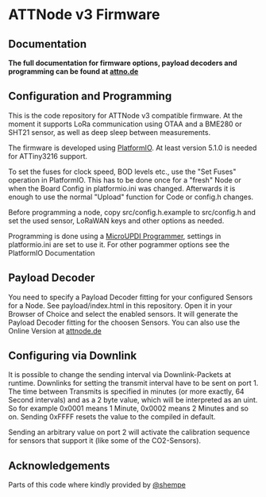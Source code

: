 # ATTNode v3 Firmware

## Documentation

**The full documentation for firmware options, payload decoders and programming can be found at [attno.de](https://www.attno.de/21-firmware-v3)**

## Configuration and Programming

This is the code repository for ATTNode v3 compatible firmware. At the moment it supports LoRa communication using OTAA and a BME280 or SHT21 sensor, as well as deep sleep between measurements.

The firmware is developed using [PlatformIO](https://platformio.org/). At least version 5.1.0 is needed for ATTiny3216 support.

To set the fuses for clock speed, BOD levels etc., use the "Set Fuses" operation in PlatformIO. This has to be done once for a "fresh" Node or when the Board Config in platformio.ini was changed. Afterwards it is enough to use the normal "Upload" function for Code or config.h changes.

Before programming a node, copy src/config.h.example to src/config.h and set the used sensor, LoRaWAN keys and other options as needed.

Programming is done using a [MicroUPDI Programmer](https://github.com/MCUdude/microUPDI), settings in platformio.ini are set to use it. For other pogrammer options see the PlatformIO Documentation

## Payload Decoder

You need to specify a Payload Decoder fitting for your configured Sensors for a Node. See payload/index.html in this repository. Open it in your Browser of Choice and select the enabled sensors. It will generate the Payload Decoder fitting for the choosen Sensors. You can also use the Online Version at [attnode.de](https://attno.de/payload-decoder)

## Configuring via Downlink

It is possible to change the sending interval via Downlink-Packets at runtime. Downlinks for setting the transmit interval have to be sent on port 1. The time between Transmits is specified in minutes (or more exactly, 64 Second intervals) and as a 2 byte value, which will be interpreted as an uint. So for example 0x0001 means 1 Minute, 0x0002 means 2 Minutes and so on. Sending 0xFFFF resets the value to the compiled in default.

Sending an arbitrary value on port 2 will activate the calibration sequence for sensors that support it (like some of the CO2-Sensors).

## Acknowledgements

Parts of this code where kindly provided by [@shempe](https://twitter.com/shempe)
